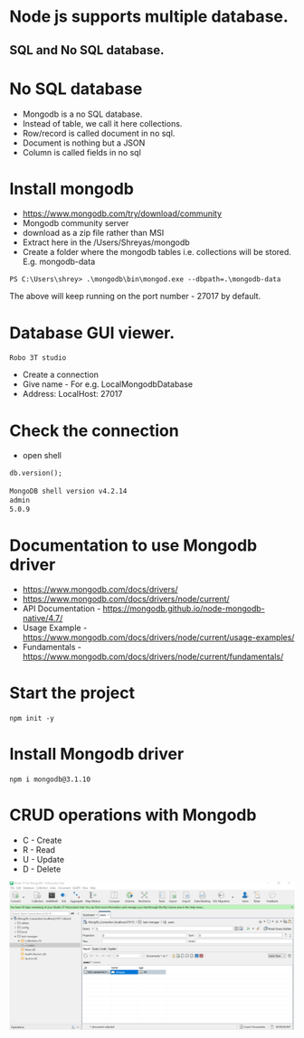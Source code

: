 # Node js supports multiple database.
## SQL and No SQL database.

# No SQL database
* Mongodb is a no SQL database.
* Instead of table, we call it here collections.
* Row/record is called document in no sql.
* Document is nothing but a JSON
* Column is called fields in no sql

# Install mongodb 
* https://www.mongodb.com/try/download/community
* Mongodb community server
* download as a zip file rather than MSI
* Extract here in the /Users/Shreyas/mongodb
* Create a folder where the mongodb tables i.e. collections will be stored. E.g. mongodb-data

```
PS C:\Users\shrey> .\mongodb\bin\mongod.exe --dbpath=.\mongodb-data
```

The above will keep running on the port number - 27017 by default.

# Database GUI viewer.
```
Robo 3T studio
```

* Create a connection
* Give name - For e.g. LocalMongodbDatabase
* Address: LocalHost: 27017

# Check the connection
* open shell
```
db.version();

MongoDB shell version v4.2.14
admin
5.0.9

```

# Documentation to use Mongodb driver
* https://www.mongodb.com/docs/drivers/
* https://www.mongodb.com/docs/drivers/node/current/ 
* API Documentation - https://mongodb.github.io/node-mongodb-native/4.7/
* Usage Example - https://www.mongodb.com/docs/drivers/node/current/usage-examples/ 
* Fundamentals - https://www.mongodb.com/docs/drivers/node/current/fundamentals/

# Start the project 
```
npm init -y
```

# Install Mongodb driver 
```
npm i mongodb@3.1.10 
```

# CRUD operations with Mongodb
* C - Create
* R - Read 
* U - Update
* D - Delete




![Mongodb Client Studio 3T](Studio_3T_MongoDB.png?raw=true "3 T Studio Mongodb client tool - visualizer")